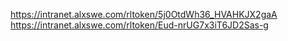 https://intranet.alxswe.com/rltoken/5j0OtdWh36_HVAHKJX2gaA
https://intranet.alxswe.com/rltoken/Eud-nrUG7x3iT6JD2Sas-g
